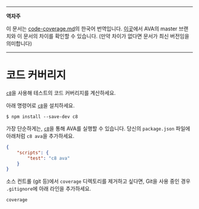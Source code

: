 ___
**역자주**

이 문서는 [code-coverage.md](https://github.com/avajs/ava/blob/main/docs/recipes/code-coverage.md)의 한국어 번역입니다. [이곳](https://github.com/avajs/ava/compare/71404c23302d825095659c70cb9a1b08251697ad...main#diff-0730bb7c2e8f9ea2438b52e419dd86c9)에서 AVA의 master 브랜치와 이 문서의 차이를 확인할 수 있습니다. (만약 차이가 없다면 문서가 최신 버전임을 의미합니다)
___

# 코드 커버리지

[`c8`]을 사용해 테스트의 코드 커버리지를 계산하세요.

아래 명령어로 [`c8`]을 설치하세요.

```
$ npm install --save-dev c8
```

가장 단순하게는, [`c8`]을 통해 AVA를 실행할 수 있습니다. 당신의 `package.json` 파일에 아래처럼 `c8 ava`을 추가하세요.

```json
{
	"scripts": {
		"test": "c8 ava"
	}
}
```

소스 컨트롤 (git 등)에서 `coverage` 디렉토리를 제거하고 싶다면, Git을 사용 중인 경우 `.gitignore`에 아래 라인을 추가하세요.

```
coverage
```

[`c8`]: https://github.com/bcoe/c8
